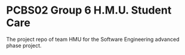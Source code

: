 # PCBS02 Group 6 H.M.U. Student Care

The project repo of team HMU for the Software Engineering advanced phase project.